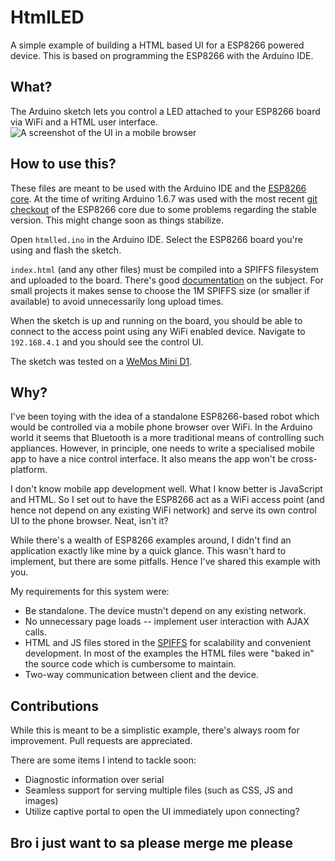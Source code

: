 # HtmlLED
A simple example of building a HTML based UI for a ESP8266 powered device.
This is based on programming the ESP8266 with the Arduino IDE.

## What?
The Arduino sketch lets you control a LED attached to your ESP8266 board via
WiFi and a HTML user interface.
![A screenshot of the UI in a mobile browser](assets/screenshot.png)

## How to use this?
These files are meant to be used with the Arduino IDE and the [ESP8266 core](https://github.com/esp8266/Arduino).
At the time of writing Arduino 1.6.7 was used with the most recent [git checkout](https://github.com/esp8266/Arduino#using-git-version-)
of the ESP8266 core due to some problems regarding the stable version. This might
change soon as things stabilize.

Open `htmlled.ino` in the Arduino IDE. Select the ESP8266 board you're using and
flash the sketch.

`index.html` (and any other files) must be compiled into a SPIFFS filesystem and
uploaded to the board. There's good [documentation](https://github.com/esp8266/Arduino/blob/master/doc/filesystem.md)
on the subject. For small projects it makes sense to choose the 1M SPIFFS size (or smaller if available) to
avoid unnecessarily long upload times.

When the sketch is up and running on the board, you should be able to connect
to the access point using any WiFi enabled device. Navigate to `192.168.4.1`
and you should see the control UI.

The sketch was tested on a [WeMos Mini D1](http://www.wemos.cc/wiki/doku.php?id=en:d1_mini).

## Why?
I've been toying with the idea of a standalone ESP8266-based robot which
would be controlled via a mobile phone browser over WiFi. In the Arduino
world it seems that Bluetooth is a more traditional means of controlling
such appliances. However, in principle, one needs to write a specialised
mobile app to have a nice control interface. It also means the app won't be
cross-platform.

I don't know mobile app development well. What I know better is JavaScript and
HTML. So I set out to have the ESP8266 act as a WiFi access point (and hence not
depend on any existing WiFi network) and serve its own control UI to the phone
browser. Neat, isn't it?

While there's a wealth of ESP8266 examples around, I didn't find an application exactly
like mine by a quick glance. This wasn't hard to implement, but there are some
pitfalls. Hence I've shared this example with you.

My requirements for this system were:

* Be standalone. The device mustn't depend on any existing network.
* No unnecessary page loads -- implement user interaction with AJAX calls.
* HTML and JS files stored in the [SPIFFS](https://github.com/esp8266/Arduino/blob/master/doc/filesystem.md)
for scalability and convenient development. In most of the examples the HTML
files were "baked in" the source code which is cumbersome to maintain.
* Two-way communication between client and the device.

## Contributions
While this is meant to be a simplistic example, there's always room for improvement.
Pull requests are appreciated.

There are some items I intend to tackle soon:

* Diagnostic information over serial
* Seamless support for serving multiple files (such as CSS, JS and images)
* Utilize captive portal to open the UI immediately upon connecting?
## Bro i just want to sa please merge me please

